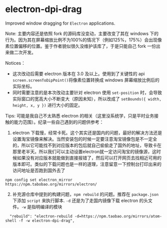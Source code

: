 # electron-dpi-drag

Improved window dragging for `Electron` applications. 

Note: 主要内容还是依照 fork 的源码库没变动，主要改变了其在 windows 下的行为。因为其在屏幕缩放比例不为100%的情况下（例如125%，175%）会出现像素位置偏移的位置。鉴于作者貌似很久没维护该库了，于是只能自己 fork 一份出来做二次开发。

Notices：
- 这次改动后需要 electron 版本在 3.0 及以上。使用到了关键性的 api `screen.screenToDipPoint()`将像素位置转换成 windows 屏幕缩放比例后的实际坐标。
- 同时需要注意的是本次改动主要针对 electron 使用 `set-position` 时，会导致实际窗口的宽高大小不断变大（原因未知），所以改成了 `setBounds({ width, height, x, y })` 进行大小的固定。

Tips:
可能是我自己不太熟悉 electron 的相关（这里没系统学，只是平时业务接触的能力范围）。纪录一些自己遇到的问题供参考：
1. electron 下载慢，经常卡死。这个其实还是国内的问题，最好的解决方法还是设置淘宝镜像来解决。当然安装包的时候一定要注意淘宝镜像包是不一定全的，所以它可能找不到对应版本的包后就自己偷偷走了国外的地址，导致卡在那里老半天。所以我们可以主动设置electron就一定访问淘宝的镜像源，这时候如果没有对应版本就能做到直接报错了，然后可以打开网页去找相近可用的版本即可。类似的下载问题也是一样的道理，注意留意一下控制台打印出来的访问地址是否跑到国外去了

```
npm config set electron_mirror https://npm.tabobao.org/mirrors/electron/
```

2. 补充源仓库中提到的构建问题，`npm rebuild` 的问题。推荐在 `package.json` 下添加 `script` 来执行脚本. `-d` 还是为了走国内镜像下载 electron 的头文件。`-w` 是指明编译的模块
```
  "rebuild": "electron-rebuild -d=https://npm.taobao.org/mirrors/atom-shell -f -w electron-dpi-drag",
```

